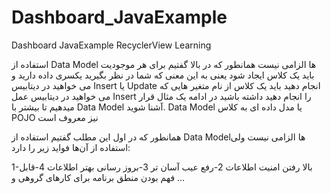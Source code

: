 # Dashboard_JavaExample
Dashboard JavaExample RecyclerView Learning

 
استفاده از Data Model‌ ها الزامی نیست همانطور که در بالا گفتیم برای هر موجودیت باید یک کلاس ایجاد شود یعنی به این 
معنی که شما در نظر بگیرید یکسری داده دارید و  می خواهید در دیتابیس Insert یا Update انجام دهید باید یک کلاس از نام متغیر هایی که می خواهید در
دیتابیس عمل Insert را انجام دهید داشته باشید در ادامه یک مثال قرار میدهیم تا بیشتر با Data Model آشنا شوید.
                                                                                                                                                                                   Data Model یا مدل داده ای به کلاس POJO نیز معروف است   
                                                                                                                                                                                   

همانطور که در اول این مطلب گفتیم استفاده از Data Model‌ها الزامی نیست ولی استفاده از آن‌ها فواید زیر را دارد:

1-بالا رفتن امنیت اطلاعات
2-رفع عیب آسان تر
3-بروز رسانی بهتر اطلاعات
4-قابل فهم بودن منطق برنامه برای کارهای گروهی
و …
